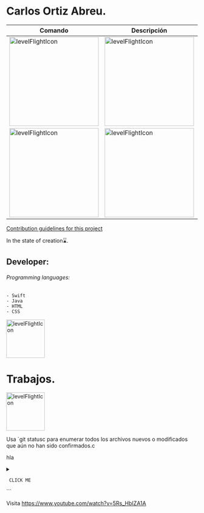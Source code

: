 # Carlos Ortiz Abreu.

| Comando | Descripción | Descripción | Descripción |
| --- | --- | --- | --- |
| [<img  width="235,75" alt="levelFlightIcon" src="https://user-images.githubusercontent.com/62256666/165986891-5a54acaa-d189-4dfb-af91-b13d3b96529f.png" >](https://www.youtube.com/watch?v=Bgq44sybguA) | [<img  width="235,75" alt="levelFlightIcon" src="https://user-images.githubusercontent.com/62256666/165986891-5a54acaa-d189-4dfb-af91-b13d3b96529f.png" >](https://www.youtube.com/watch?v=Bgq44sybguA) |  [<img  width="235,75" alt="levelFlightIcon" src="https://user-images.githubusercontent.com/62256666/165986891-5a54acaa-d189-4dfb-af91-b13d3b96529f.png" >](https://www.youtube.com/watch?v=Bgq44sybguA) | [<img  width="235,75" alt="levelFlightIcon" src="https://user-images.githubusercontent.com/62256666/165986891-5a54acaa-d189-4dfb-af91-b13d3b96529f.png" >](https://www.youtube.com/watch?v=Bgq44sybguA) |
| [<img  width="235,75" alt="levelFlightIcon" src="https://user-images.githubusercontent.com/62256666/165986891-5a54acaa-d189-4dfb-af91-b13d3b96529f.png" >](https://www.youtube.com/watch?v=Bgq44sybguA) | [<img  width="235,75" alt="levelFlightIcon" src="https://user-images.githubusercontent.com/62256666/165986891-5a54acaa-d189-4dfb-af91-b13d3b96529f.png" >](https://www.youtube.com/watch?v=Bgq44sybguA) |  [<img  width="235,75" alt="levelFlightIcon" src="https://user-images.githubusercontent.com/62256666/165986891-5a54acaa-d189-4dfb-af91-b13d3b96529f.png" >](https://www.youtube.com/watch?v=Bgq44sybguA) | [<img  width="235,75" alt="levelFlightIcon" src="https://user-images.githubusercontent.com/62256666/165986891-5a54acaa-d189-4dfb-af91-b13d3b96529f.png" >](https://www.youtube.com/watch?v=Bgq44sybguA) |



[Contribution guidelines for this project](docs/CONTRIBUTING.md/main/assets/images/electrocat.png)


 In the state of creation⌛️.

## Developer: 
###### Programming languages:
```
- Swift 
- Java 
- HTML 
- CSS
```



<img  width="101" alt="levelFlightIcon" src="https://user-images.githubusercontent.com/62256666/165986891-5a54acaa-d189-4dfb-af91-b13d3b96529f.png" >




# Trabajos.
[ <img  width="101" alt="levelFlightIcon" src="https://user-images.githubusercontent.com/62256666/165986891-5a54acaa-d189-4dfb-af91-b13d3b96529f.png" >](https://www.youtube.com/watch?v=Bgq44sybguA)

Usa `git statusc para enumerar todos los archivos nuevos o modificados que aún no han sido confirmados.c
<p> hla 
</p>
<details>
 <summary> 
  
 `  CLICK ME   `
 </summary>

    ```ruby
      puts "Hello World"
    ```

</details> ```




Visita https://www.youtube.com/watch?v=5Rs_HbIZA1A









